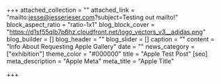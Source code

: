 +++
attached_collection = ""
attached_link = "mailto:jesse@jesserieser.com?subject=Testing out mailto!"
block_aspect_ratio = "ratio-1x1"
blog_block_cover = "https://d1sf55qlb7p6hz.cloudfront.net/logo_vectors_v3__adidas.png"
blog_builder = []
blog_header = ""
blog_slider = []
caption = ""
content = "Info About Requesting Apple Gallery"
date = ""
news_category = ["exhibition"]
theme_color = "#000000"
title = "Apple Test Post"
[seo]
meta_description = "Apple Meta"
meta_title = "Apple Title"

+++
